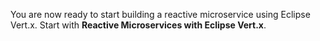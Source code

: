 You are now ready to start building a reactive microservice using 
Eclipse Vert.x. Start with **Reactive Microservices with Eclipse Vert.x**.